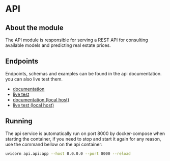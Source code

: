# API

## About the module
The API module is responsible for serving a REST API for consulting available models and predicting real estate prices.

## Endpoints
Endpoints, schemas and examples can be found in the api documentation. you can also live test them.
- [documentation](https://api.home-estimate-ai.uk/redoc)
- [live test](https://api.home-estimate-ai.uk/docs)
- [documentation (local host)](http://localhost:8000/redoc)
- [live test (local host)](http://localhost:8000/docs)

## Running

The api service is automatically run on port 8000 by docker-compose when starting the container, if you need to stop and start it again for any reason, use the command bellow on the api container:

```bash
uvicorn api.api:app --host 0.0.0.0 --port 8000 --reload
```